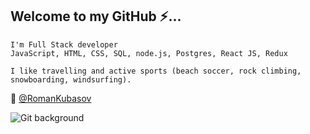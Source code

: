 ## Welcome to my GitHub &#9889;... 

```
I'm Full Stack developer
JavaScript, HTML, CSS, SQL, node.js, Postgres, React JS, Redux

I like travelling and active sports (beach soccer, rock climbing, snowboarding, windsurfing).
```

&#128242; [@RomanKubasov](https://t.me/RomanKubasov)

![Git background](https://user-images.githubusercontent.com/102286250/176498688-94163ba6-1178-446a-aacc-3cf878c7d9d3.jpg)
